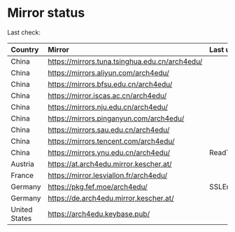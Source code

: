 <script src="./time.js"></script>
# Mirror status
Last check: <script type="text/javascript">localize(1666913404.036032);</script>

|Country|Mirror|Last update|
|:------|:-----|:----------|
|China|https://mirrors.tuna.tsinghua.edu.cn/arch4edu/|<script type="text/javascript">localize(1666896379);</script>|
|China|https://mirrors.aliyun.com/arch4edu/|<script type="text/javascript">localize(1666853275);</script>|
|China|https://mirrors.bfsu.edu.cn/arch4edu/|<script type="text/javascript">localize(1666896379);</script>|
|China|https://mirror.iscas.ac.cn/arch4edu/|<script type="text/javascript">localize(1666896379);</script>|
|China|https://mirrors.nju.edu.cn/arch4edu/|<script type="text/javascript">localize(1666853275);</script>|
|China|https://mirrors.pinganyun.com/arch4edu/|<script type="text/javascript">localize(1666810410);</script>|
|China|https://mirrors.sau.edu.cn/arch4edu/|<script type="text/javascript">localize(1650446957);</script>|
|China|https://mirrors.tencent.com/arch4edu/|<script type="text/javascript">localize(1666896379);</script>|
|China|https://mirrors.ynu.edu.cn/arch4edu/|ReadTimeout|
|Austria|https://at.arch4edu.mirror.kescher.at/|<script type="text/javascript">localize(1666896379);</script>|
|France|https://mirror.lesviallon.fr/arch4edu/|<script type="text/javascript">localize(1666896379);</script>|
|Germany|https://pkg.fef.moe/arch4edu/|SSLError|
|Germany|https://de.arch4edu.mirror.kescher.at/|<script type="text/javascript">localize(1666896379);</script>|
|United States|https://arch4edu.keybase.pub/|<script type="text/javascript">localize(1666853275);</script>|

<script src="./tablefilter/tablefilter.js"></script>
<script src="./table.js"></script>